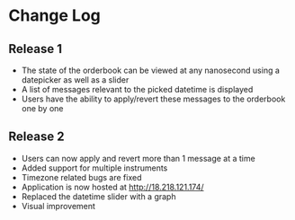 # Change Log

## Release 1

- The state of the orderbook can be viewed at any nanosecond using a datepicker as well as a slider
- A list of messages relevant to the picked datetime is displayed
- Users have the ability to apply/revert these messages to the orderbook one by one

## Release 2

- Users can now apply and revert more than 1 message at a time
- Added support for multiple instruments
- Timezone related bugs are fixed
- Application is now hosted at http://18.218.121.174/
- Replaced the datetime slider with a graph
- Visual improvement
